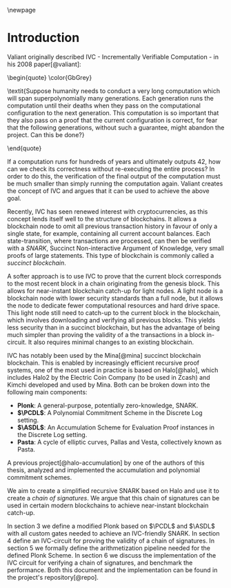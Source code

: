 \newpage

# Introduction

Valiant originally described IVC - Incrementally Verifiable Computation -
in his 2008 paper[@valiant]:

\begin{quote}
\color{GbGrey}

\textit{Suppose humanity needs to conduct a very long computation which will span
superpolynomially many generations. Each generation runs the computation
until their deaths when they pass on the computational configuration to the
next generation. This computation is so important that they also pass on a
proof that the current configuration is correct, for fear that the following
generations, without such a guarantee, might abandon the project. Can this
be done?}

\end{quote}

If a computation runs for hundreds of years and ultimately outputs 42, how can
we check its correctness without re-executing the entire process? In order
to do this, the verification of the final output of the computation must be
much smaller than simply running the computation again. Valiant creates the
concept of IVC and argues that it can be used to achieve the above goal.

Recently, IVC has seen renewed interest with cryptocurrencies, as this concept
lends itself well to the structure of blockchains. It allows a blockchain node
to omit all previous transaction history in favour of only a single state,
for example, containing all current account balances. Each state-transition,
where transactions are processed, can then be verified with a _SNARK_,
Succinct Non-interactive Argument of Knowledge, very small proofs of large
statements. This type of blockchain is commonly called a _succinct blockchain_.

A softer approach is to use IVC to prove that the current block corresponds
to the most recent block in a chain originating from the genesis block. This
allows for near-instant blockchain catch-up for light nodes. A light node is a
blockchain node with lower security standards than a full node, but it allows
the node to dedicate fewer computational resources and hard drive space. This
light node still need to catch-up to the current block in the blockchain,
which involves downloading and verifying all previous blocks. This yields
less security than in a succinct blockchain, but has the advantage of being
much simpler than proving the validity of a the transactions in a block
in-circuit. It also requires minimal changes to an existing blockchain.

IVC has notably been used by the Mina[@mina] succinct blockchain
blockchain. This is enabled by increasingly efficient recursive proof systems,
one of the most used in practice is based on Halo[@halo], which includes Halo2
by the Electric Coin Company (to be used in Zcash) and Kimchi developed and
used by Mina. Both can be broken down into the following main components:

- **Plonk**: A general-purpose, potentially zero-knowledge, SNARK.
- **$\PCDL$**: A Polynomial Commitment Scheme in the Discrete Log setting.
- **$\ASDL$**: An Accumulation Scheme for Evaluation Proof instances in the Discrete Log setting.
- **Pasta**: A cycle of elliptic curves, Pallas and Vesta, collectively known as Pasta.

A previous project[@halo-accumulation] by one of the authors of this thesis,
analyzed and implemented the accumulation and polynomial commitment schemes.

We aim to create a simplified recursive SNARK based on Halo and use it to
create a _chain of signatures_. We argue that this chain of signatures can be
used in certain modern blockchains to achieve near-instant blockchain catch-up.

In section 3 we define a modified Plonk based on $\PCDL$ and $\ASDL$ with all
custom gates needed to achieve an IVC-friendly SNARK. In section 4 define an
IVC-circuit for proving the validity of a chain of signatures. In section
5 we formally define the arithmetization pipeline needed for the defined
Plonk Scheme. In section 6 we discuss the implementation of the IVC circuit
for verifying a chain of signatures, and benchmark the performance. Both
this document and the implementation can be found in the project's
repository[@repo].
